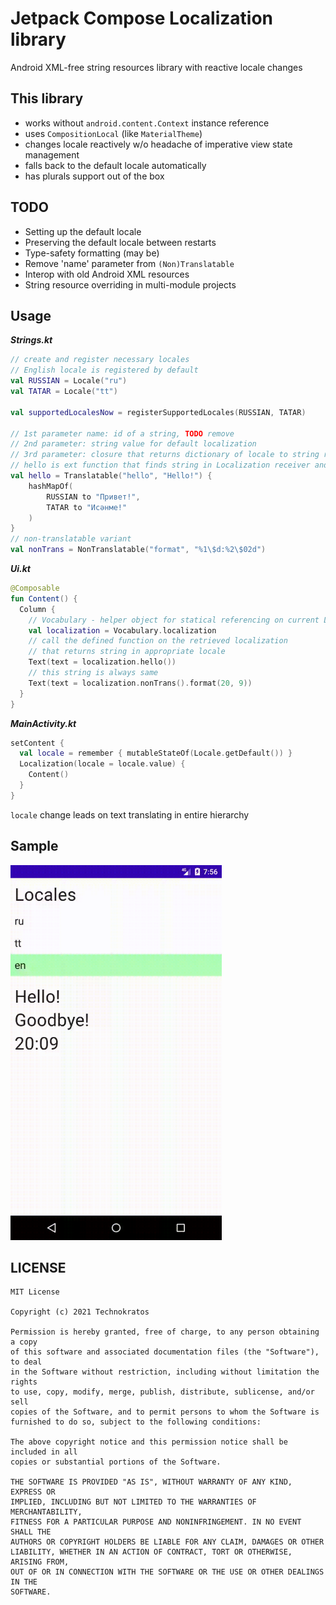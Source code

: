 # Jetpack Compose Localization library  
  
Android XML-free string resources library with reactive locale changes

This library
-
- works without `android.content.Context` instance reference
- uses `CompositionLocal` (like `MaterialTheme`)
- changes locale reactively w/o headache of imperative view state management
- falls back to the default locale automatically
- has plurals support out of the box

TODO
-
- Setting up the default locale
- Preserving the default locale between restarts 
- Type-safety formatting (may be)
- Remove 'name' parameter from `(Non)Translatable`
- Interop with old Android XML resources
- String resource overriding in multi-module projects

Usage
-
**_Strings.kt_**
```kotlin
// create and register necessary locales
// English locale is registered by default
val RUSSIAN = Locale("ru")  
val TATAR = Locale("tt")  
  
val supportedLocalesNow = registerSupportedLocales(RUSSIAN, TATAR)

// 1st parameter name: id of a string, TODO remove
// 2nd parameter: string value for default localization
// 3rd parameter: closure that returns dictionary of locale to string resource
// hello is ext function that finds string in Localization receiver and returns it
val hello = Translatable("hello", "Hello!") {
    hashMapOf(
        RUSSIAN to "Привет!",
        TATAR to "Исәнме!"
    )
}
// non-translatable variant
val nonTrans = NonTranslatable("format", "%1\$d:%2\$02d")
```

**_Ui.kt_**
```kotlin
@Composable
fun Content() {
  Column {
    // Vocabulary - helper object for statical referencing on current Localization
    val localization = Vocabulary.localization  
    // call the defined function on the retrieved localization
    // that returns string in appropriate locale
    Text(text = localization.hello())
    // this string is always same
    Text(text = localization.nonTrans().format(20, 9))
  }
}
```

**_MainActivity.kt_**
```kotlin
setContent {
  val locale = remember { mutableStateOf(Locale.getDefault()) }  
  Localization(locale = locale.value) {
    Content()
  }
}
```
`locale` change leads on text translating in entire hierarchy

Sample
-
<img height="600px" src="media/localization.gif"/>

LICENSE
-
```
MIT License

Copyright (c) 2021 Technokratos

Permission is hereby granted, free of charge, to any person obtaining a copy
of this software and associated documentation files (the "Software"), to deal
in the Software without restriction, including without limitation the rights
to use, copy, modify, merge, publish, distribute, sublicense, and/or sell
copies of the Software, and to permit persons to whom the Software is
furnished to do so, subject to the following conditions:

The above copyright notice and this permission notice shall be included in all
copies or substantial portions of the Software.

THE SOFTWARE IS PROVIDED "AS IS", WITHOUT WARRANTY OF ANY KIND, EXPRESS OR
IMPLIED, INCLUDING BUT NOT LIMITED TO THE WARRANTIES OF MERCHANTABILITY,
FITNESS FOR A PARTICULAR PURPOSE AND NONINFRINGEMENT. IN NO EVENT SHALL THE
AUTHORS OR COPYRIGHT HOLDERS BE LIABLE FOR ANY CLAIM, DAMAGES OR OTHER
LIABILITY, WHETHER IN AN ACTION OF CONTRACT, TORT OR OTHERWISE, ARISING FROM,
OUT OF OR IN CONNECTION WITH THE SOFTWARE OR THE USE OR OTHER DEALINGS IN THE
SOFTWARE.
```